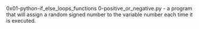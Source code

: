 0x01-python-if_else_loops_functions
0-positive_or_negative.py - a program that will assign a random signed number to the variable number each time it is executed.
